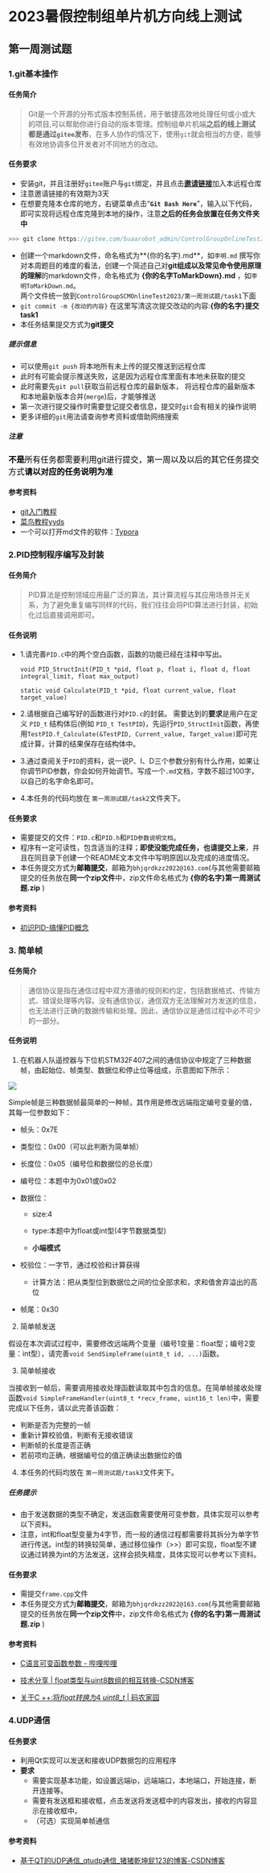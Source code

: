 # 2023暑假控制组单片机方向线上测试

## 第一周测试题

### 1.git基本操作

#### 任务简介

> Git是一个开源的分布式版本控制系统，用于敏捷高效地处理任何或小或大的项目,可以帮助你进行自动的版本管理。控制组单片机端**之后的线上测试都是通过`gitee`发布**，在多人协作的情况下，使用`git`就会相当的方便，能够有效地协调多位开发者对不同地方的改动。

#### 任务要求

- 安装git，并且注册好`gitee`账户与`git`绑定，并且点击[**邀请链接**](https://gitee.com/buaarobot_admin/ControlGroupOnlineTest2023/invite_link?invite=a52b4b8233cdc27b4908272c9dc1ff6e99e49af97d700d63b7993663152babc580fd2afce6134a2c03eac9232b9ccfc5)加入本远程仓库
- 注意邀请链接的有效期为3天
- 在想要克隆本仓库的地方，右键菜单点击“**`Git Bash Here`**”，输入以下代码，即可实现将远程仓库克隆到本地的操作，注意**之后的任务会放置在任务文件夹中**

```c
>>> git clone https://gitee.com/buaarobot_admin/ControlGroupOnlineTest2023.git
```

- 创建一个markdown文件，命名格式为**{你的名字}.md**，如`李明.md`  撰写你对本周题目的难度的看法，创建一个简述自己对**git组成以及常见命令使用原理的理解**的markdown文件，命名格式为 **{你的名字ToMarkDown}.md** ，如`李明ToMarkDown.md`。  
  两个文件统一放到`ControlGroupSCMOnlineTest2023/第一周测试题/task1`下面  
- `git commit -m {改动的内容}` 在这里写清这次提交改动的内容:**{你的名字}提交task1**   
- 本任务结果提交方式为<font color='black'>**git提交**</font>   

##### 提示信息

- 可以使用`git push` 将本地所有未上传的提交推送到远程仓库
- 此时有可能会提示推送失败，这是因为远程仓库里面有本地未获取的提交
- 此时需要先`git pull`获取当前远程仓库的最新版本， 将远程仓库的最新版本和本地最新版本合并(`merge`)后，才能够推送 
- 第一次进行提交操作时需要登记提交者信息，提交时`git`会有相关的操作说明
- 更多详细的`git`用法请查询参考资料或借助网络搜索  

##### 注意

<font color="black" size=3>**不是**所有任务都需要利用git进行提交，第一周以及以后的其它任务提交方式**请以对应的任务说明为准**</font>

#### 参考资料

- [<u>git入门教程</u>](https://www.cnblogs.com/imyalost/p/8762522.html)
- [菜鸟教程yyds](https://www.runoob.com/git/git-tutorial.html)
- 一个可以打开md文件的软件：[Typora](https://bhpan.buaa.edu.cn:443/link/5D15F20C387C3E8D482B1A2AF01EC387)

### 2.PID控制程序编写及封装

#### 任务简介

> PID算法是控制领域应用最广泛的算法，其计算流程与其应用场景并无关系，为了避免重复编写同样的代码，我们往往会将PID算法进行封装，初始化过后直接调用即可。

#### 任务说明

- 1.请完善`PID.c`中的两个空白函数，函数的功能已经在注释中写出。

  `void PID_StructInit(PID_t *pid, float p, float i, float d, float integral_limit, float max_output)`

  `static void Calculate(PID_t *pid, float current_value, float target_value)`

- 2.请根据自己编写好的函数进行对`PID.c`的封装。
      需要达到的**要求**是用户在定义 `PID_t` 结构体后(例如 `PID_t TestPID`)，先运行`PID_StructInit`函数，再使用`TestPID.f_Calculate(&TestPID, Current_value, Target_value)`即可完成计算，计算的结果保存在结构体中。

- 3.通过查阅关于`PID`的资料，说一说P、I、D三个参数分别有什么作用，如果让你调节PID参数，你会如何开始调节。写成一个`.md`文档，字数不超过100字，以自己的名字命名即可。

- 4.本任务的代码均放在 `第一周测试题/task2`文件夹下。

#### 任务要求

- 需要提交的文件：`PID.c`和`PID.h`和`PID参数说明文档`。
- 程序有一定可读性，包含适当的注释；**即使没能完成任务，也请提交上来**，并且在同目录下创建一个README文本文件中写明原因以及完成的进度情况。
- 本任务提交方式为<font color='black'>**邮箱提交**</font>，邮箱为`bhjqrdkzz2022@163.com`(与其他需要邮箱提交的任务放在**同一个zip文件**中，zip文件命名格式为 **{你的名字}第一周测试题.zip** )

#### 参考资料

- [初识PID-搞懂PID概念](https://zhuanlan.zhihu.com/p/74131690)

### 3. 简单帧

#### 任务简介

> 通信协议是指在通信过程中双方遵循的规则和约定，包括数据格式、传输方式、错误处理等内容。没有通信协议，通信双方无法理解对方发送的信息，也无法进行正确的数据传输和处理。因此，通信协议是通信过程中必不可少的一部分。

#### 任务说明

1. 在机器人队遥控器与下位机STM32F407之间的通信协议中规定了三种数据帧，由起始位、帧类型、数据位和停止位等组成，示意图如下所示：

<img src="./pic/通信帧.jpg"/>

Simple帧是三种数据帧最简单的一种帧，其作用是修改远端指定编号变量的值，其每一位参数如下：

- 帧头：0x7E
- 类型位：0x00（可以此判断为简单帧）
- 长度位：0x05（编号位和数据位的总长度）
- 编号位：本题中为0x01或0x02
- 数据位：

  - size:4

  - type:本题中为float或int型(4字节数据类型)
  - **小端模式**
- 校验位：一字节，通过校验和计算获得
  - 计算方法：把从类型位到数据位之间的位全部求和，求和值舍弃溢出的高位
- 帧尾：0x30

2. 简单帧发送

假设在本次调试过程中，需要修改远端两个变量（编号1变量：float型；编号2变量：int型），请完善`void SendSimpleFrame(uint8_t id, ...)`函数。

3. 简单帧接收

当接收到一帧后，需要调用接收处理函数读取其中包含的信息。在简单帧接收处理函数`void SimpleFrameHandler(uint8_t *recv_frame, uint16_t len)`中，需要完成以下任务，请以此完善该函数：

- 判断是否为完整的一帧
- 重新计算校验值，判断有无接收错误
- 判断帧的长度是否正确
- 若前项均正确，根据编号位的值正确读出数据位的值

4. 本任务的代码均放在 `第一周测试题/task3`文件夹下。

##### 任务提示

- 由于发送数据的类型不确定，发送函数需要使用可变参数，具体实现可以参考以下资料。
- 注意，int和float型变量为4字节，而一般的通信过程都需要将其拆分为单字节进行传送。int型的转换较简单，通过移位操作（>>）即可实现，float型不建议通过转换为int的方法发送，这样会损失精度，具体实现可以参考以下资料。

#### 任务要求

- 需提交`frame.cpp`文件
- 本任务提交方式为<font color='black'>**邮箱提交**</font>，邮箱为`bhjqrdkzz2022@163.com`(与其他需要邮箱提交的任务放在**同一个zip文件**中，zip文件命名格式为 **{你的名字}第一周测试题.zip** )

#### 参考资料

- [C语言可变函数参数 - 哔哩哔哩](https://www.bilibili.com/read/cv20412768)

- [技术分享 | float类型与uint8数组的相互转换-CSDN博客](https://blog.csdn.net/msq19895070/article/details/122876298)

- [关于C ++:将*float转换为*4 *uint8_t* | 码农家园](https://www.codenong.com/25386503/)

### 4.UDP通信

#### 任务要求

- 利用Qt实现可以发送和接收UDP数据包的应用程序
- **要求**
  - 需要实现基本功能，如设置远端ip，远端端口，本地端口，开始连接，断开连接等。
  - 需要有发送框和接收框，点击发送将发送框中的内容发出，接收的内容显示在接收框中。
  - （可选）实现简单帧通信

#### 参考资料

- [基于QT的UDP通信_qtudp通信_猪猪乾坤屁123的博客-CSDN博客](https://blog.csdn.net/weixin_43479242/article/details/126995697)

